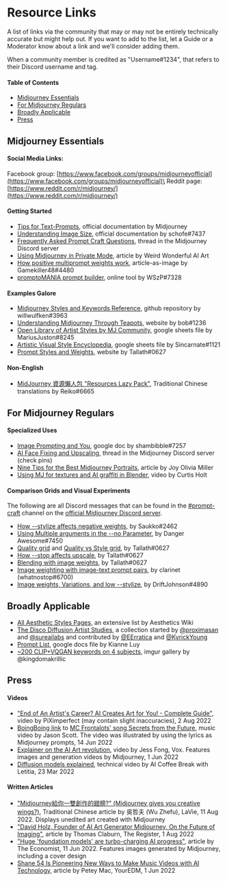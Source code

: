 # Resource Links

A list of links via the community that may or may not be entirely technically accurate but might help out. If you want to add to the list, let a Guide or a Moderator know about a link and we'll consider adding them.

When a community member is credited as "Username#1234", that refers to their Discord username and tag.

#### **Table of Contents**

* [Midjourney Essentials](./#midjourney-specific)
* [For Midjourney Regulars](./#for-midjourney-regulars)
* [Broadly Applicable](./#broadly-applicable)
* [Press](./#press)

## Midjourney Essentials

#### Social Media Links:

Facebook group: [https://www.facebook.com/groups/midjourneyofficial](https://www.facebook.com/groups/midjourneyofficial)\
Reddit page: [https://www.reddit.com/r/midjourney/](https://www.reddit.com/r/midjourney/)

#### Getting Started

* [Tips for Text-Prompts](guide-to-prompting.md), official documentation by Midjourney
* [Understanding Image Size](understanding-image-size.md#image-dimensions), official documentation by schofe#7437
* [Frequently Asked Prompt Craft Questions](https://discord.com/channels/662267976984297473/996170079102312468/996170081631490219), thread in the Midjourney Discord server
* [Using Midjourney in Private Mode](https://weirdwonderfulai.art/resources/midjourney-private-mode/), article by Weird Wonderful AI Art
* [How positive multiprompt weights work](https://cdn.discordapp.com/attachments/996170079102312468/1001524405639319602/MJ\_weights\_explained.png), article-as-image by Gamekiller48#4480
* [promptoMANIA prompt builder](https://promptomania.com/prompt-builder/), online tool by WSzP#7328

#### Examples Galore

* [Midjourney Styles and Keywords Reference](https://github.com/willwulfken/MidJourney-Styles-and-Keywords-Reference), github repository by willwulfken#3963
* [Understanding Midjourney Through Teapots](https://rexwang8.github.io/resource/ai/teapot), website by bob#1236
* [Open Library of Artist Styles by MJ Community](https://docs.google.com/spreadsheets/d/1cm6239gw1XvvDMRtazV6txa9pnejpKkM5z24wRhhFz0/edit#gid=438712621), google sheets file by MariusJuston#8245
* [Artistic Visual Style Encyclopedia](https://docs.google.com/spreadsheets/d/10i9Ip8tVSERAuMWbc6-H6BUFCoUGOQ91YzDvX--c4bk/edit#gid=0), google sheets file by Sincarnate#1121
* [Prompt Styles and Weights](https://sites.google.com/view/understanding-mj-prompts/home), website by Tallath#0627

#### Non-English

* [MidJourney 資源懶人包 "Resources Lazy Pack"](https://sites.google.com/view/midjourney-resource-tips/%E9%A6%96%E9%A0%81), Traditional Chinese translations by Reiko#6665

## For Midjourney Regulars

#### Specialized Uses

* [Image Prompting and You](https://docs.google.com/document/d/13c8Ci-8kU2PVZu6DKghlhOOrbf4kmtc9xxCJAnPqvC0), google doc by shambibble#7257
* [AI Face Fixing and Upscaling](https://discord.com/channels/662267976984297473/985676384707936276/998792091670953984), thread in the Midjourney Discord server (check pins)
* [Nine Tips for the Best Midjourney Portraits](https://www.betchashesews.com/2022/06/05/midjourney-portraits/), article by Joy Olivia Miller
* [Using MJ for textures and AI graffiti in Blender](https://www.youtube.com/watch?v=6Dmn5Tokv8A), video by Curtis Holt

#### Comparison Grids and Visual Experiments

The following are all Discord messages that can be found in the [#prompt-craft](https://discord.com/channels/662267976984297473/992207085146222713) channel on the [official Midjourney Discord server](https://discord.gg/midjourney).

* [How --stylize affects negative weights](https://discord.com/channels/662267976984297473/996170079102312468/1001944979226239056), by Saukko#2462
* [Using Multiple arguments in the --no Parameter](https://discord.com/channels/662267976984297473/996170079102312468/996913975474266222), by Danger Awesome#7450
* [Quality grid](https://discord.com/channels/662267976984297473/996170079102312468/1001174570629349457) and [Quality vs Style grid](https://discord.com/channels/662267976984297473/996170079102312468/1001168224047607939), by Tallath#0627
* [How --stop affects upscale](https://discord.com/channels/662267976984297473/996170079102312468/999879562420826262), by Tallath#0627
* [Blending with image weights](https://discord.com/channels/662267976984297473/996170079102312468/997180846131908718), by Tallath#0627
* [Image weighting with image-text prompt pairs](https://discord.com/channels/662267976984297473/996170079102312468/1003325319702384640), by clarinet (whatnostop#6700)
* [Image weights, Variations, and low --stylize](https://discord.com/channels/662267976984297473/996170079102312468/1002400828025470997), by DriftJohnson#4890

## Broadly Applicable

* [All Aesthetic Styles Pages](https://aesthetics.fandom.com/wiki/Special:AllPages), an extensive list by Aesthetics Wiki
* [The Disco Diffusion Artist Studies](https://weirdwonderfulai.art/resources/disco-diffusion-70-plus-artist-studies/), a collection started by [@proximasan](https://twitter.com/proximasan) and [@sureailabs](https://twitter.com/sureailabs) and contributed by [@EErratica](https://twitter.com/EErratica) and [@KyrickYoung](https://twitter.com/KyrickYoung)
* [Prompt List](https://docs.google.com/document/d/1kuKBiifAm\_UVipAjJjqOSfMcmyjvfHdD/edit), google docs file by Kianne Luy
* [\~200 CLIP+VQGAN keywords on 4 subjects](https://imgur.com/a/SALxbQm), imgur gallery by @kingdomakrillic

## Press

#### Videos

* ["End of An Artist's Career? AI Creates Art for You! - Complete Guide"](https://www.youtube.com/watch?v=704brywiyfw), video by PiXimperfect (may contain slight inaccuracies), 2 Aug 2022
* [BoingBoing link](https://boingboing.net/2022/06/19/the-lyrics-of-a-song-about-data-encryption-by-mc-frontalot-have-been-fed-into-the-midjourney-text-to-image-ai-and-the-results-are-freaky.html/amp) to [MC Frontalots' song Secrets from the Future](https://youtu.be/yVm8oZx9WSM), music video by Jason Scott. The video was illustrated by using the lyrics as Midjourney prompts, 14 Jun 2022
* [Explainer on the AI Art revolution](https://www.youtube.com/watch?v=SVcsDDABEkM), video by Jess Fong, Vox. Features images and generation videos by Midjourney, 1 Jun 2022
* [Diffusion models explained](https://www.youtube.com/watch?v=344w5h24-h8), technical video by AI Coffee Break with Letitia, 23 Mar 2022

#### Written Articles

* ["Midjourney給你一雙創作的翅膀?" (Midjourney gives you creative wings?)](https://www.wowlavie.com/article/ae2201277), Traditional Chinese article by 吳哲夫 (Wu Zhefu), LaVie, 11 Aug 2022. Displays unedited art created with Midjourney
* ["David Holz, Founder of AI Art Generator Midjourney, On the Future of Imaging"](https://www.theregister.com/AMP/2022/08/01/david\_holz\_midjourney/), article by Thomas Claburn, The Register, 1 Aug 2022
* ["Huge 'foundation models' are turbo-charging AI progress"](https://www.economist.com/interactive/briefing/2022/06/11/huge-foundation-models-are-turbo-charging-ai-progress), article by The Economist, 11 Jun 2022. Features images generated by Midjourney, including a cover design
* [Shane 54 Is Pioneering New Ways to Make Music Videos with AI Technology](https://www.youredm.com/2022/06/01/shane-54-is-pioneering-a-new-way-to-make-music-videos-with-ai-technology/), article by Petey Mac, YourEDM, 1 Jun 2022
